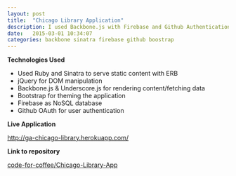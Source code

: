 ```yaml
---
layout: post
title:  "Chicago Library Application"
description: I used Backbone.js with Firebase and Github Authentication to create a check-in/out app for books.
date:   2015-03-01 10:34:07
categories: backbone sinatra firebase github boostrap
---
```


**Technologies Used**

- Used Ruby and Sinatra to serve static content with ERB
- jQuery for DOM manipulation
- Backbone.js & Underscore.js for rendering content/fetching data
- Bootstrap for theming the application
- Firebase as NoSQL database
- Github OAuth for user authentication

**Live Application**

<a href="http://ga-chicago-library.herokuapp.com/" target="_blank">http://ga-chicago-library.herokuapp.com/</a>

**Link to repository**

<a href="https://github.com/code-for-coffee/Chicago-Library-App" target="_blank">code-for-coffee/Chicago-Library-App</a>
